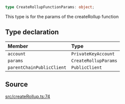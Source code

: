 ```ts
type CreateRollupFunctionParams: object;
```

This type is for the params of the createRollup function

## Type declaration

| Member                    | Type                 |
| :------------------------ | :------------------- |
| `account`                 | `PrivateKeyAccount`  |
| `params`                  | `CreateRollupParams` |
| `parentChainPublicClient` | `PublicClient`       |

## Source

[src/createRollup.ts:74](https://github.com/OffchainLabs/arbitrum-orbit-sdk/blob/efea61c53fc08d3a6a336315cc447bc7613aada5/src/createRollup.ts#L74)
